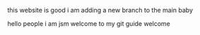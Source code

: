 this website is good
i am adding a new branch to the main baby

hello people i am jsm welcome to my git guide
welcome